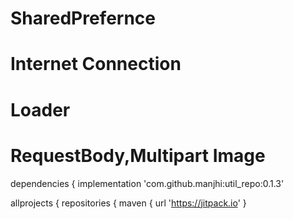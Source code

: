 
# SharedPrefernce
# Internet Connection
# Loader
# RequestBody,Multipart Image


    
dependencies {
 implementation 'com.github.manjhi:util_repo:0.1.3'


allprojects {
    repositories {
            maven { url 'https://jitpack.io' }

